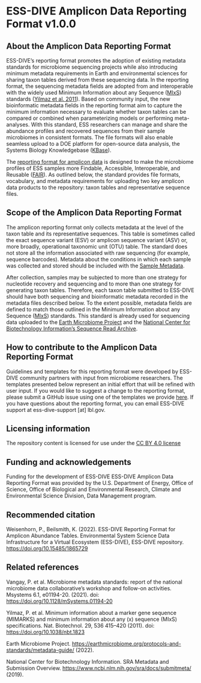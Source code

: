 # ESS-DIVE Amplicon Data Reporting Format v1.0.0   

## About the Amplicon Data Reporting Format
ESS-DIVE’s reporting format promotes the adoption of existing metadata standards for microbiome sequencing projects while also introducing minimum metadata requirements in Earth and environmental sciences for sharing taxon tables derived from these sequencing data. In the reporting format, the sequencing metadata fields are adopted from and interoperable with the widely used Minimum Information about any Sequence ([MIxS](https://www.gensc.org/pages/standards-intro.html)) standards ([Yilmaz et al. 2011](https://doi.org/10.1038/nbt.1823)). Based on community input, the new bioinformatic metadata fields in the reporting format aim to capture the minimum information necessary to evaluate whether taxon tables can be compared or combined when parameterizing models or performing meta-analyses. With this standard, ESS researchers can manage and share the abundance profiles and recovered sequences from their sample microbiomes in consistent formats. The file formats will also enable seamless upload to a DOE platform for open-source data analysis, the Systems Biology Knowledgebase ([KBase](https://www.kbase.us/)).

The [reporting format for amplicon data](https://docs.ess-dive.lbl.gov/contributing-data/data-reporting-formats#16s-amplicon-sequencing) is designed to make the microbiome profiles of ESS samples more Findable, Accessible, Interoperable, and Reusable ([FAIR](https://www.go-fair.org/fair-principles/)). As outlined below, the standard provides file formats, vocabulary, and metadata requirements for uploading two key amplicon data products to the repository: taxon tables and representative sequence files.

## Scope of the Amplicon Data Reporting Format
The amplicon reporting format only collects metadata at the level of the taxon table and its representative sequences. This table is sometimes called the exact sequence variant (ESV) or amplicon sequence variant (ASV) or, more broadly, operational taxonomic unit (OTU) table. The standard does not store all the information associated with raw sequencing (for example, sequence barcodes). Metadata about the conditions in which each sample was collected and stored should be included with the [Sample Metadata](https://github.com/ess-dive-community/essdive-sample-id-metadata).

After collection, samples may be subjected to more than one strategy for nucleotide recovery and sequencing and to more than one strategy for generating taxon tables. Therefore, each taxon table submitted to ESS-DIVE should have both sequencing and bioinformatic metadata recorded in the metadata files described below. To the extent possible, metadata fields are defined to match those outlined in the Minimum Information about any Sequence ([MIxS](https://www.gensc.org/pages/standards-intro.html)) standards. This standard is already used for sequencing data uploaded to the [Earth Microbiome Project](https://earthmicrobiome.org/protocols-and-standards/metadata-guide/) and the [National Center for Biotechnology Information’s Sequence Read Archive](https://www.ncbi.nlm.nih.gov/sra/docs/submitmeta/).

## How to contribute to the Amplicon Data Reporting Format
Guidelines and templates for this reporting format were developed by ESS-DIVE community partners with input from microbiome researchers. The templates presented below represent an initial effort that will be refined with user input. If you would like to suggest a change to the reporting format, please submit a GitHub issue using one of the templates we provide [here](https://github.com/ess-dive-community/essdive-amplicon/issues/new/choose). If you have questions about the reporting format, you can email ESS-DIVE support at ess-dive-support [at] lbl.gov.  

## Licensing information
The repository content is licensed for use under the [CC BY 4.0 license](https://creativecommons.org/licenses/by/4.0/)

## Funding and acknowledgements
Funding for the development of ESS-DIVE ESS-DIVE Amplicon Data Reporting Format was provided by the U.S. Department of Energy, Office of Science, Office of Biological and Environmental Research, Climate and Environmental Science Division, Data Management program.

## Recommended citation
Weisenhorn, P., Beilsmith, K. (2022). ESS-DIVE Reporting Format for Amplicon Abundance Tables. Environmental System Science Data Infrastructure for a Virtual Ecosystem (ESS-DIVE), ESS-DIVE repository. https://doi.org/10.15485/1865729

## Related references
Vangay, P. et al. Microbiome metadata standards: report of the national microbiome data collaborative’s workshop and follow-on activities. Msystems 6.1, e01194-20. (2021). doi: https://doi.org/10.1128/mSystems.01194-20
 
Yilmaz, P. et al. Minimum information about a marker gene sequence (MIMARKS) and minimum information about any (x) sequence (MIxS) specifications. Nat. Biotechnol. 29, 536 415–420 (2011). doi: https://doi.org/10.1038/nbt.1823
 
Earth Microbiome Project. https://earthmicrobiome.org/protocols-and-standards/metadata-guide/ (2022).
 
National Center for Biotechnology Information. SRA Metadata and Submission Overview. https://www.ncbi.nlm.nih.gov/sra/docs/submitmeta/ (2019).

